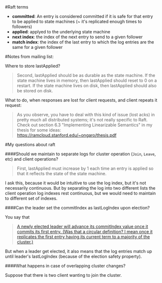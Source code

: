 #Raft terms
 - **committed**: An entry is considered committed if it is safe for that entry to be applied to state machines (~ it's replicated enough times to followers)
 - **applied**: applyed to the underlying state machine
 - **next index**: the index of the next entry to send to a given follower
 - **match index**: the index of the last entry to which the log entries are the same for  a given follower

#Notes from mailing list:

Where to store lastApplied?
> Second, lastApplied should be as durable as the state machine. If the state machine lives in memory, then lastApplied should reset to 0 on a restart. If the state machine lives on disk, then lastApplied should also be stored on disk.


What to do, when responses are lost for client requests, and client repeats it request:
> As you observe, you have to deal with this kind of issue (lost acks) in pretty much all distributed systems; it's not really specific to Raft. Check out section 6.3 "Implementing Linearizable Semantics" in my thesis for some ideas: https://ramcloud.stanford.edu/~ongaro/thesis.pdf

#My questions about raft

####Should we maintain to separate logs for cluster operation (`Join`, `Leave`, etc) and client operations?

> First, lastApplied must increase by 1 each time an entry is applied so that it reflects the state of the state machine.

I ask this, because it would be intuitive to use the log index, but it's not necessarily continuous. But by separating the log into two different lists the client operation log indexes rest continuous, but we would need to maintain to different set of indexes.

####Can the leader set the commitIndex as lastLogIndex upon election?

You say that
> [A newly elected leader will advance its commitIndex value once it
commits its first entry. (Was that a circular definition? I mean once
it replicates the first entry having its current term to a majority of
the cluster.)](https://groups.google.com/forum/#!topic/raft-dev/KIozjYuq5m0)

But when a leader get elected, it also means that the log entries match up until leader's lastLogIndex (because of the election safety property).

####What happens in case of overlapping cluster changes?

Suppose that there is two client wanting to join the cluster.


